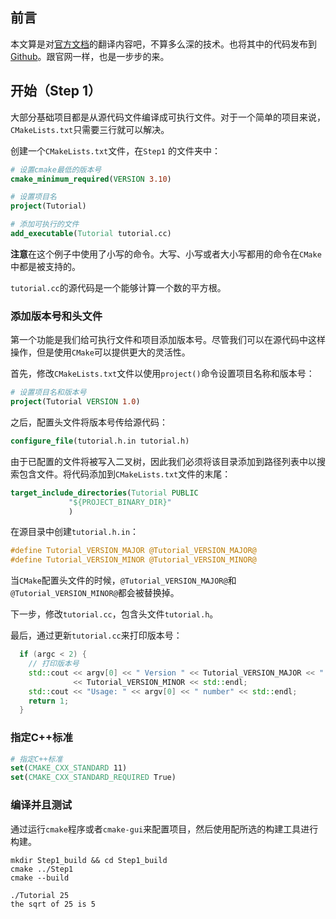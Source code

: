 ## 前言

本文算是对[官方文档](https://cmake.org/cmake/help/v3.18/guide/tutorial/index.html)的翻译内容吧，不算多么深的技术。也将其中的代码发布到[Github](https://github.com/TUGOhost/cmakeDemo)。跟官网一样，也是一步步的来。

## 开始（Step 1）

大部分基础项目都是从源代码文件编译成可执行文件。对于一个简单的项目来说，`CMakeLists.txt`只需要三行就可以解决。

创建一个`CMakeLists.txt`文件，在`Step1` 的文件夹中：

```cmake
# 设置cmake最低的版本号
cmake_minimum_required(VERSION 3.10)

# 设置项目名
project(Tutorial)

# 添加可执行的文件
add_executable(Tutorial tutorial.cc)
```

**注意**在这个例子中使用了小写的命令。大写、小写或者大小写都用的命令在`CMake`中都是被支持的。

`tutorial.cc`的源代码是一个能够计算一个数的平方根。

### 添加版本号和头文件

第一个功能是我们给可执行文件和项目添加版本号。尽管我们可以在源代码中这样操作，但是使用`CMake`可以提供更大的灵活性。

首先，修改`CMakeLists.txt`文件以使用`project()`命令设置项目名称和版本号：

```cmake
# 设置项目名和版本号
project(Tutorial VERSION 1.0) 
```

之后，配置头文件将版本号传给源代码：

```cmake
configure_file(tutorial.h.in tutorial.h)
```

由于已配置的文件将被写入二叉树，因此我们必须将该目录添加到路径列表中以搜索包含文件。将代码添加到`CMakeLists.txt`文件的末尾：

```cmake
target_include_directories(Tutorial PUBLIC
             "${PROJECT_BINARY_DIR}"
             )
```

在源目录中创建`tutorial.h.in`：

```c
#define Tutorial_VERSION_MAJOR @Tutorial_VERSION_MAJOR@
#define Tutorial_VERSION_MINOR @Tutorial_VERSION_MINOR@
```

当`CMake`配置头文件的时候，`@Tutorial_VERSION_MAJOR@`和`@Tutorial_VERSION_MINOR@`都会被替换掉。

下一步，修改`tutorial.cc`，包含头文件`tutorial.h`。

最后，通过更新`tutorial.cc`来打印版本号：

```cc
  if (argc < 2) {
    // 打印版本号
    std::cout << argv[0] << " Version " << Tutorial_VERSION_MAJOR << "."
              << Tutorial_VERSION_MINOR << std::endl;
    std::cout << "Usage: " << argv[0] << " number" << std::endl;
    return 1;
  }
```

### 指定C++标准

```cmake
# 指定C++标准
set(CMAKE_CXX_STANDARD 11)
set(CMAKE_CXX_STANDARD_REQUIRED True)
```

### 编译并且测试

通过运行`cmake`程序或者`cmake-gui`来配置项目，然后使用配所选的构建工具进行构建。

```
mkdir Step1_build && cd Step1_build
cmake ../Step1
cmake --build
```

```shell
./Tutorial 25
the sqrt of 25 is 5
```

